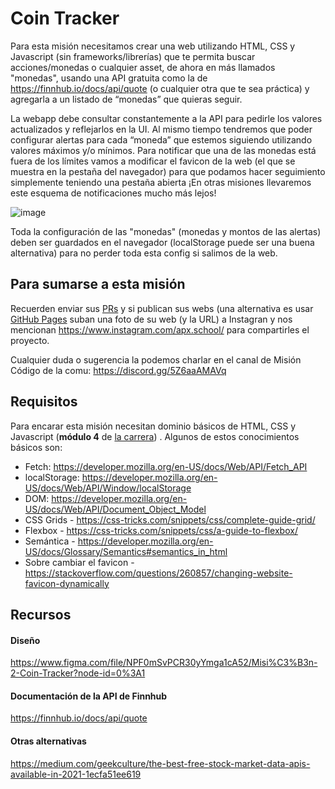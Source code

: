 # Coin Tracker

Para esta misión necesitamos crear una web utilizando HTML, CSS y Javascript (sin frameworks/librerías) que te permita buscar acciones/monedas o cualquier asset, de ahora en más llamados "monedas", usando una API gratuita como la de https://finnhub.io/docs/api/quote (o cualquier otra que te sea práctica) y agregarla a un listado de “monedas” que quieras seguir.


La webapp debe consultar constantemente a la API para pedirle los valores actualizados y reflejarlos en la UI. Al mismo tiempo tendremos que poder configurar alertas para cada “moneda” que estemos siguiendo utilizando valores máximos y/o mínimos. Para notificar que una de las monedas está fuera de los límites vamos a modificar el favicon de la web (el que se muestra en la pestaña del navegador) para que podamos hacer seguimiento simplemente teniendo una pestaña abierta ¡En otras misiones llevaremos este esquema de notificaciones mucho más lejos!

![image](https://user-images.githubusercontent.com/1208547/128564974-47acc718-11fe-404f-aad8-5415a148a214.png)

Toda la configuración de las "monedas" (monedas y montos de las alertas) deben ser guardados en el navegador (localStorage puede ser una buena alternativa) para no perder toda esta config si salimos de la web.

## Para sumarse a esta misión

Recuerden enviar sus [PRs](https://docs.github.com/en/github/collaborating-with-pull-requests/proposing-changes-to-your-work-with-pull-requests/about-pull-requests) y si publican sus webs (una alternativa es usar [GitHub Pages](https://pages.github.com/) suban una foto de su web (y la URL) a Instagran y nos mencionan https://www.instagram.com/apx.school/ para compartirles el proyecto.

Cualquier duda o sugerencia la podemos charlar en el canal de Misión Código de la comu: https://discord.gg/5Z6aaAMAVq

## Requisitos

Para encarar esta misión necesitan dominio básicos de HTML, CSS y Javascript (**módulo 4** de [la carrera](https://apx.school/carreras/dwf)) . Algunos de estos conocimientos básicos son:

- Fetch: https://developer.mozilla.org/en-US/docs/Web/API/Fetch_API
- localStorage: https://developer.mozilla.org/en-US/docs/Web/API/Window/localStorage
- DOM: https://developer.mozilla.org/en-US/docs/Web/API/Document_Object_Model
- CSS Grids - https://css-tricks.com/snippets/css/complete-guide-grid/
- Flexbox - https://css-tricks.com/snippets/css/a-guide-to-flexbox/
- Semántica - https://developer.mozilla.org/en-US/docs/Glossary/Semantics#semantics_in_html
- Sobre cambiar el favicon - https://stackoverflow.com/questions/260857/changing-website-favicon-dynamically

## Recursos

#### Diseño

https://www.figma.com/file/NPF0mSvPCR30yYmga1cA52/Misi%C3%B3n-2-Coin-Tracker?node-id=0%3A1

#### Documentación de la API de Finnhub

https://finnhub.io/docs/api/quote

#### Otras alternativas

https://medium.com/geekculture/the-best-free-stock-market-data-apis-available-in-2021-1ecfa51ee619
